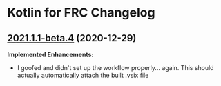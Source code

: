 # Kotlin for FRC Changelog

## [2021.1.1-beta.4](https://github.com/zPaw/kotlin-for-frc/tree/2021.1.1-beta.4) \(2020-12-29\)

**Implemented Enhancements:**

- I goofed and didn't set up the workflow properly... again. This should actually automatically attach the built .vsix file
